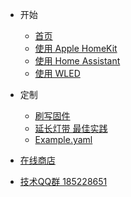 * 开始
  * [首页](/zh-cn/)
  * [使用 Apple HomeKit](/zh-cn/guide)
  * [使用 Home Assistant](/zh-cn/guide-ha)
  * [使用 WLED](/zh-cn/guide-wled)
    
* 定制
  * [刷写固件](/zh-cn/flash)
  * [延长灯带 最佳实践](/zh-cn/extend)
  * [Example.yaml](/zh-cn/hass)

* [在线商店](http://hasslight.taobao.com)
* [技术QQ群 185228651](https://jq.qq.com/?_wv=1027&k=5PuDO7k)
